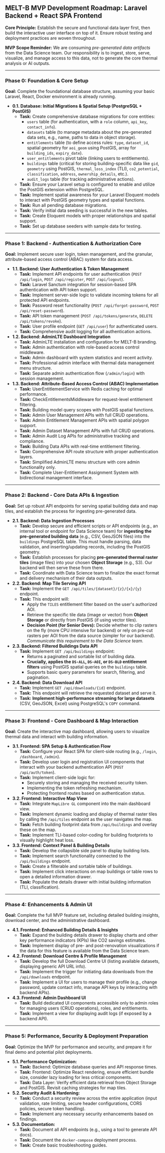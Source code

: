 ## **MELT-B MVP Development Roadmap: Laravel Backend + React SPA Frontend**

**Core Principle:** Establish the secure and functional data layer first, then build the interactive user interface on top of it. Ensure robust testing and deployment practices are woven throughout.

**MVP Scope Reminder:** We are consuming _pre-generated data artifacts_ from the Data Science team. Our responsibility is to ingest, store, serve, visualize, and manage access to this data, not to generate the core thermal analysis or AI outputs.

---

### **Phase 0: Foundation & Core Setup**

**Goal:** Complete the foundational database structure, assuming your basic Laravel, React, Docker environment is already running.

-   **0.1. Database: Initial Migrations & Spatial Setup (PostgreSQL + PostGIS)**
    -   **Task:** Create comprehensive database migrations for core entities:
        -   `users` table (for authentication, with a `role` column, `api_key`, `contact_info`).
        -   `datasets` table (to manage metadata about the pre-generated data sets, e.g., name, paths to data in object storage).
        -   `entitlements` table (to define access rules: `type`, `dataset_id`, spatial geometry for `aoi_geom` using PostGIS, array for `building_ids`, `expiry_date`).
        -   `user_entitlements` pivot table (linking users to entitlements).
        -   `buildings` table (critical for storing building-specific data like `gid`, `geometry` using PostGIS, `thermal_loss_index` (TLI), `co2_potential`, `classification`, `address`, `ownership_details`, etc.).
        -   `audit_logs` table (for tracking administrative actions).
    -   **Task:** Ensure your Laravel setup is configured to enable and utilize the PostGIS extension within PostgreSQL.
    -   **Task:** Implement spatial awareness for your Laravel Eloquent models to interact with PostGIS geometry types and spatial functions.
    -   **Task:** Run all pending database migrations.
    -   **Task:** Verify initial data seeding is successful in the new tables.
    -   **Task:** Create Eloquent models with proper relationships and spatial support.
    -   **Task:** Set up database seeders with sample data for testing.

---

### **Phase 1: Backend - Authentication & Authorization Core**

**Goal:** Implement secure user login, token management, and the granular, attribute-based access control (ABAC) system for data access.

-   **1.1. Backend: User Authentication & Token Management**
    -   **Task:** Implement API endpoints for user authentication (`POST /api/login`, `POST /api/register`, `POST /api/logout`).
    -   **Task:** Laravel Sanctum integration for session-based SPA authentication with API token support.
    -   **Task:** Implement server-side logic to validate incoming tokens for all protected API endpoints.
    -   **Task:** Password reset functionality (`POST /api/forgot-password`, `POST /api/reset-password`).
    -   **Task:** API token management (`POST /api/tokens/generate`, `DELETE /api/tokens/revoke`).
    -   **Task:** User profile endpoint (`GET /api/user`) for authenticated users.
    -   **Task:** Comprehensive audit logging for all authentication actions.
-   **1.2. Backend: AdminLTE Dashboard Integration**
    -   **Task:** AdminLTE installation and configuration for MELT-B branding.
    -   **Task:** Admin authentication with role-based access control middleware.
    -   **Task:** Admin dashboard with system statistics and recent activity.
    -   **Task:** Professional admin interface with thermal data management menu structure.
    -   **Task:** Separate admin authentication flow (`/admin/login`) with session management.
-   **1.3. Backend: Attribute-Based Access Control (ABAC) Implementation**
    -   **Task:** UserEntitlementService with Redis caching for optimal performance.
    -   **Task:** CheckEntitlementsMiddleware for request-level entitlement filtering.
    -   **Task:** Building model query scopes with PostGIS spatial functions.
    -   **Task:** Admin User Management APIs with full CRUD operations.
    -   **Task:** Admin Entitlement Management APIs with spatial polygon support.
    -   **Task:** Admin Dataset Management APIs with full CRUD operations.
    -   **Task:** Admin Audit Log APIs for administrative tracking and compliance.
    -   **Task:** Building Data APIs with real-time entitlement filtering.
    -   **Task:** Comprehensive API route structure with proper authentication layers.
    -   **Task:** Simplified AdminLTE menu structure with core admin functionality only.
    -   **Task:** Complete User-Entitlement Assignment System with bidirectional management interface.

---

### **Phase 2: Backend - Core Data APIs & Ingestion**

**Goal:** Set up robust API endpoints for serving spatial building data and map tiles, and establish the process for ingesting pre-generated data.

-   **2.1. Backend: Data Ingestion Processes**
    -   **Task:** Develop secure and efficient scripts or API endpoints (e.g., an internal tool or endpoint for Data Science team) for **ingesting the pre-generated building data** (e.g., CSV, GeoJSON files) into the `buildings` PostgreSQL table. This must handle parsing, data validation, and inserting/updating records, including the PostGIS geometry.
    -   **Task:** Establish processes for placing **pre-generated thermal raster tiles** (image files) into your chosen **Object Storage** (e.g., S3). Our backend will then serve these from there.
    -   **Task:** Coordinate with Data Science team to finalize the exact format and delivery mechanism of their data outputs.
-   **2.2. Backend: Map Tile Serving API**
    -   **Task:** Implement the `GET /api/tiles/{dataset}/{z}/{x}/{y}` endpoint.
    -   **Task:** This endpoint will:
        -   Apply the `TILES` entitlement filter based on the user's authorized AOI.
        -   Retrieve the specific tile data (image or vector) from **Object Storage** or directly from PostGIS (if using vector tiles).
        -   **Decision Point (for Senior Devs):** Decide whether to clip rasters on the fly (more CPU intensive for backend) or rely on pre-cut rasters per AOI from the data source (simpler for our backend). _Communicate this requirement to the Data Science team._
-   **2.3. Backend: Filtered Buildings Data API**
    -   **Task:** Implement `GET /api/buildings` endpoint:
        -   Returns a paginated and sortable list of building data.
        -   **Crucially, applies the `DS-ALL`, `DS-AOI`, or `DS-BLD` entitlement filters** using PostGIS spatial queries on the `buildings` table.
        -   Supports basic query parameters for search, filtering, and pagination.
-   **2.4. Backend: Data Download API**
    -   **Task:** Implement `GET /api/downloads/{id}` endpoint.
    -   **Task:** This endpoint will retrieve the requested dataset and serve it.
    -   **Task:** **Implement high-performance streaming for large datasets** (CSV, GeoJSON, Excel) using PostgreSQL's `COPY` command.

---

### **Phase 3: Frontend - Core Dashboard & Map Interaction**

**Goal:** Create the interactive map dashboard, allowing users to visualize thermal data and interact with building information.

-   **3.1. Frontend: SPA Setup & Authentication Flow**
    -   **Task:** Configure your React SPA for client-side routing (e.g., `/login`, `/dashboard`, `/admin`).
    -   **Task:** Develop user login and registration UI components that interact with your backend authentication API (`POST /api/auth/token`).
    -   **Task:** Implement client-side logic for:
        -   Securely storing and managing the received security token.
        -   Implementing the token refreshing mechanism.
        -   Protecting frontend routes based on authentication status.
-   **3.2. Frontend: Interactive Map View**
    -   **Task:** Integrate `MapLibre GL` component into the main dashboard view.
    -   **Task:** Implement dynamic loading and display of thermal raster tiles by calling the `/api/tiles` endpoint as the user navigates the map.
    -   **Task:** Fetch building footprint data from `/api/buildings` and overlay these on the map.
    -   **Task:** Implement TLI-based color-coding for building footprints to visually highlight heat loss.
-   **3.3. Frontend: Context Panel & Building Details**
    -   **Task:** Develop the collapsible side panel to display building lists.
    -   **Task:** Implement search functionality connected to the `/api/buildings` endpoint.
    -   **Task:** Create a filterable and sortable table of buildings.
    -   **Task:** Implement click interactions on map buildings or table rows to open a detailed information drawer.
    -   **Task:** Populate the details drawer with initial building information (TLI, classification).

---

### **Phase 4: Enhancements & Admin UI**

**Goal:** Complete the full MVP feature set, including detailed building insights, download center, and the administrative dashboard.

-   **4.1. Frontend: Enhanced Building Details & Insights**
    -   **Task:** Expand the building details drawer to display charts and other key performance indicators (KPIs) like CO2 savings estimates.
    -   **Task:** Implement display of pre- and post-renovation visualizations if the data for this feature is available from the Data Science team.
-   **4.2. Frontend: Download Centre & Profile Management**
    -   **Task:** Develop the full Download Centre UI (listing available datasets, displaying generic API URL info).
    -   **Task:** Implement the trigger for initiating data downloads from the `/api/downloads` endpoint.
    -   **Task:** Implement a UI for users to manage their profile (e.g., change password, update contact info, manage API keys by interacting with backend APIs).
-   **4.3. Frontend: Admin Dashboard UI**
    -   **Task:** Build dedicated UI components accessible only to admin roles for managing users (CRUD operations), roles, and entitlements.
    -   **Task:** Implement a view for displaying audit logs (if exposed by a backend API).

---

### **Phase 5: Performance, Security & Deployment Preparation**

**Goal:** Optimize the MVP for performance and security, and prepare it for final demo and potential pilot deployments.

-   **5.1. Performance Optimization:**
    -   **Task:** Backend: Optimize database queries and API response times.
    -   **Task:** Frontend: Optimize React rendering, ensure efficient bundle size, consider lazy loading for less critical components.
    -   **Task:** Data Layer: Verify efficient data retrieval from Object Storage and PostGIS. Revisit caching strategies for map tiles.
-   **5.2. Security Audit & Hardening:**
    -   **Task:** Conduct a security review across the entire application (input validation, rate limiting, secure header configurations, CORS policies, secure token handling).
    -   **Task:** Implement any necessary security enhancements based on findings.
-   **5.3. Documentation:**
    -   **Task:** Document all API endpoints (e.g., using a tool to generate API docs).
    -   **Task:** Document the `docker-compose` deployment process.
    -   **Task:** Create basic troubleshooting guides.
